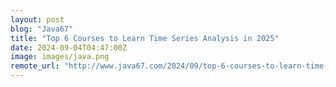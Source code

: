 ```yaml
---
layout: post
blog: "Java67"
title: "Top 6 Courses to Learn Time Series Analysis in 2025"
date: 2024-09-04T04:47:00Z
image: images/java.png
remote_url: "http://www.java67.com/2024/09/top-6-courses-to-learn-time-series.html"
---
```

